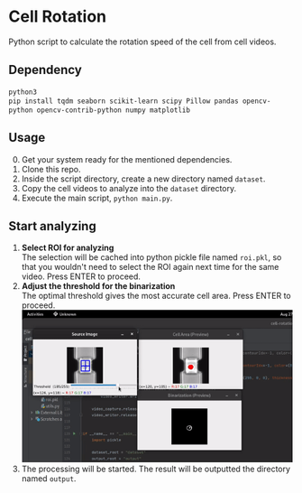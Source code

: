 # Cell Rotation
Python script to calculate the rotation speed of the cell from cell videos.

## Dependency
```
python3
pip install tqdm seaborn scikit-learn scipy Pillow pandas opencv-python opencv-contrib-python numpy matplotlib
```

## Usage
0. Get your system ready for the mentioned dependencies.
1. Clone this repo.
2. Inside the script directory, create a new directory named `dataset`.
3. Copy the cell videos to analyze into the `dataset` directory.
4. Execute the main script, `python main.py`.

## Start analyzing
1. **Select ROI for analyzing**  
The selection will be cached into python pickle file named `roi.pkl`, so that you wouldn't need to select the ROI again next time for the same video. Press ENTER to proceed.
2. **Adjust the threshold for the binarization**  
The optimal threshold gives the most accurate cell area. Press ENTER to proceed.
   ![](res/gui_roi_thresh.gif)
3. The processing will be started. The result will be outputted the directory named `output`.


